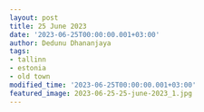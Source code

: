 ```yaml
---
layout: post
title: 25 June 2023
date: '2023-06-25T00:00:00.001+03:00'
author: Dedunu Dhananjaya
tags:
- tallinn
- estonia
- old town
modified_time: '2023-06-25T00:00:00.001+03:00'
featured_image: 2023-06-25-25-june-2023_1.jpg
---
```


